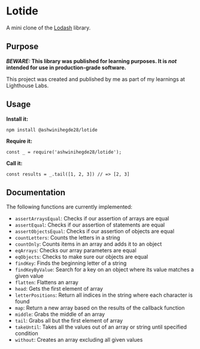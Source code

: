 # Lotide

A mini clone of the [Lodash](https://lodash.com) library.

## Purpose

**_BEWARE:_ This library was published for learning purposes. It is _not_ intended for use in production-grade software.**

This project was created and published by me as part of my learnings at Lighthouse Labs. 

## Usage

**Install it:**

`npm install @ashwinihegde28/lotide`

**Require it:**

`const _ = require('ashwinihegde28/lotide');`

**Call it:**

`const results = _.tail([1, 2, 3]) // => [2, 3]`

## Documentation

The following functions are currently implemented:


* `assertArraysEqual`: Checks if our assertion of arrays are equal
* `assertEqual`: Checks if our assertion of statements are equal
* `assertObjectsEqual`: Checks if our assertion of objects are equal
* `countLetters`: Counts the letters in a string
* `countOnly`: Counts items in an array and adds it to an object
* `eqArrays`: Checks our array parameters are equal
* `eqObjects`: Checks to make sure our objects are equal
* `findKey`: Finds the beginning letter of a string
* `findKeyByValue`: Search for a key on an object where its value matches a given value
* `flatten`: Flattens an array
* `head`: Gets the first element of array
* `letterPositions`: Return all indices in the string where each character is found
* `map`: Return a new array based on the results of the callback function
* `middle`: Grabs the middle of an array
* `tail`: Grabs all but the first element of array
* `takeUntil`: Takes all the values out of an array or string until specified condition
* `without`: Creates an array excluding all given values
